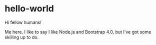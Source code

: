 # hello-world

Hi fellow humans!

Me here.  I like to say I like Node.js and Bootstrap 4.0, but I've got some skilling up to do.

